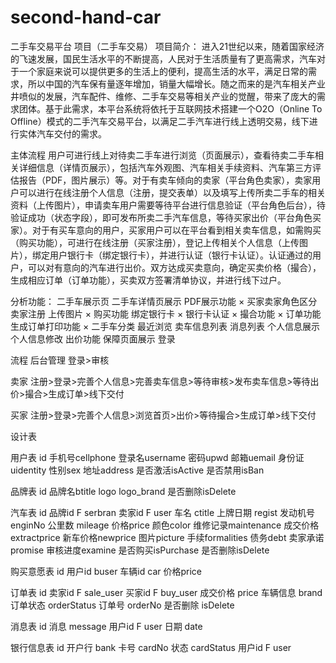 # second-hand-car
二手车交易平台
项目（二手车交易）
项目简介：
进入21世纪以来，随着国家经济的飞速发展，国民生活水平的不断提高，人民对于生活质量有了更高需求，汽车对于一个家庭来说可以提供更多的生活上的便利，提高生活的水平，满足日常的需求，所以中国的汽车保有量逐年增加，销量大幅增长。随之而来的是汽车相关产业井喷似的发展，汽车配件、维修、二手车交易等相关产业的觉醒，带来了庞大的需求团体。基于此需求，本平台系统将依托于互联网技术搭建一个O2O（Online To Offline）模式的二手汽车交易平台，以满足二手汽车进行线上透明交易，线下进行实体汽车交付的需求。

主体流程
用户可进行线上对待卖二手车进行浏览（页面展示），查看待卖二手车相关详细信息（详情页展示），包括汽车外观图、汽车相关手续资料、汽车第三方评估报告（PDF，图片展示）等。对于有卖车倾向的卖家（平台角色卖家），卖家用户可以进行在线注册个人信息（注册，提交表单）以及填写上传所卖二手车的相关资料（上传图片），申请卖车用户需要等待平台进行信息验证（平台角色后台），待验证成功（状态字段），即可发布所卖二手汽车信息，等待买家出价（平台角色买家）。对于有买车意向的用户，买家用户可以在平台看到相关卖车信息，如需购买（购买功能），可进行在线注册（买家注册），登记上传相关个人信息（上传图片），绑定用户银行卡（绑定银行卡），并进行认证（银行卡认证）。认证通过的用户，可以对有意向的汽车进行出价。双方达成买卖意向，确定买卖价格（撮合），生成相应订单（订单功能），买卖双方签署清单协议，并进行线下过户。

分析功能：
二手车展示页 
二手车详情页展示
PDF展示功能 ×
买家卖家角色区分
卖家注册
上传图片 ×
购买功能
绑定银行卡 ×
银行卡认证 ×
撮合功能 ×
订单功能
生成订单打印功能 ×
二手车分类
最近浏览
卖车信息列表
消息列表
个人信息展示
个人信息修改
出价功能
保障页面展示
登录

流程
后台管理
登录>审核

卖家
注册>登录>完善个人信息>完善卖车信息>等待审核>发布卖车信息>等待出价>撮合>生成订单>线下交付

买家
注册>登录>完善个人信息>浏览首页>出价>等待撮合>生成订单>线下交付

设计表

用户表
    id
    手机号cellphone
    登录名username
    密码upwd
    邮箱uemail
    身份证uidentity
    性别sex
    地址address
    是否激活isActive
    是否禁用isBan

品牌表
    id
    品牌名btitle
    logo logo_brand
    是否删除isDelete

汽车表
    id
    品牌id F serbran
    卖家id F user
    车名 ctitle
    上牌日期 regist
    发动机号 enginNo
    公里数 mileage
    价格price
    颜色color
    维修记录maintenance
    成交价格extractprice
    新车价格newprice
    图片picture
    手续formalities
    债务debt
    卖家承诺promise
    审核进度examine
    是否购买isPurchase
    是否删除isDelete

购买意愿表
    id
    用户id buser
    车辆id car
    价格price

订单表
    id
    卖家id F sale_user
    买家id F buy_user
    成交价格 price
    车辆信息 brand
    订单状态 orderStatus
    订单号 orderNo
    是否删除 isDelete

消息表
    id
    消息 message
    用户id F user
    日期 date

银行信息表
    id
    开户行 bank
    卡号 cardNo
    状态 cardStatus
    用户id F user
